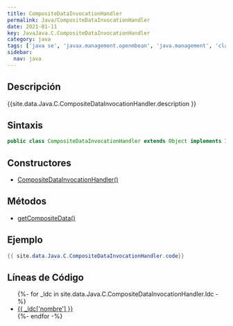 ```yaml
---
title: CompositeDataInvocationHandler
permalink: Java/CompositeDataInvocationHandler
date: 2021-01-11
key: JavaJava.C.CompositeDataInvocationHandler
category: java
tags: ['java se', 'javax.management.openmbean', 'java.management', 'clase java', 'Java 1.6']
sidebar: 
  nav: java
---
```


## Descripción
{{site.data.Java.C.CompositeDataInvocationHandler.description }}

## Sintaxis
~~~java
public class CompositeDataInvocationHandler extends Object implements InvocationHandler
~~~

## Constructores
* [CompositeDataInvocationHandler()](/Java/CompositeDataInvocationHandler/CompositeDataInvocationHandler/)

## Métodos
* [getCompositeData()](/Java/CompositeDataInvocationHandler/getCompositeData)

## Ejemplo
~~~java
{{ site.data.Java.C.CompositeDataInvocationHandler.code}}
~~~

## Líneas de Código
<ul>
{%- for _ldc in site.data.Java.C.CompositeDataInvocationHandler.ldc -%}
   <li>
       <a href="{{_ldc['url'] }}">{{ _ldc['nombre'] }}</a>
   </li>
{%- endfor -%}
</ul>
